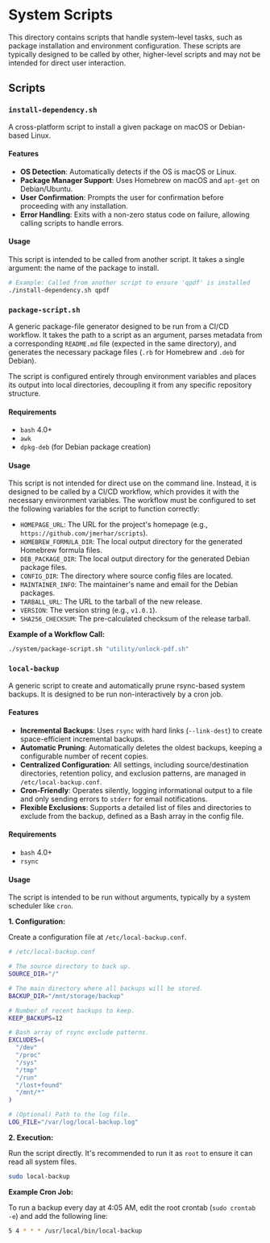 # System Scripts

This directory contains scripts that handle system-level tasks, such as package installation and environment configuration. These scripts are typically designed to be called by other, higher-level scripts and may not be intended for direct user interaction.

## Scripts

### `install-dependency.sh`

A cross-platform script to install a given package on macOS or Debian-based Linux.

#### Features
* **OS Detection**: Automatically detects if the OS is macOS or Linux.
* **Package Manager Support**: Uses Homebrew on macOS and `apt-get` on Debian/Ubuntu.
* **User Confirmation**: Prompts the user for confirmation before proceeding with any installation.
* **Error Handling**: Exits with a non-zero status code on failure, allowing calling scripts to handle errors.

#### Usage

This script is intended to be called from another script. It takes a single argument: the name of the package to install.

```bash
# Example: Called from another script to ensure 'qpdf' is installed
./install-dependency.sh qpdf
```

### `package-script.sh`

A generic package-file generator designed to be run from a CI/CD workflow. It takes the path to a script as an argument, parses metadata from a corresponding `README.md` file (expected in the same directory), and generates the necessary package files (`.rb` for Homebrew and `.deb` for Debian).

The script is configured entirely through environment variables and places its output into local directories, decoupling it from any specific repository structure.

#### Requirements
* `bash` 4.0+
* `awk`
* `dpkg-deb` (for Debian package creation)

#### Usage

This script is not intended for direct use on the command line. Instead, it is designed to be called by a CI/CD workflow, which provides it with the necessary environment variables. The workflow must be configured to set the following variables for the script to function correctly:

* `HOMEPAGE_URL`: The URL for the project's homepage (e.g., `https://github.com/jmerhar/scripts`).
* `HOMEBREW_FORMULA_DIR`: The local output directory for the generated Homebrew formula files.
* `DEB_PACKAGE_DIR`: The local output directory for the generated Debian package files.
* `CONFIG_DIR`: The directory where source config files are located.
* `MAINTAINER_INFO`: The maintainer's name and email for the Debian packages.
* `TARBALL_URL`: The URL to the tarball of the new release.
* `VERSION`: The version string (e.g., `v1.0.1`).
* `SHA256_CHECKSUM`: The pre-calculated checksum of the release tarball.

**Example of a Workflow Call:**

```bash
./system/package-script.sh "utility/unlock-pdf.sh"
```

### `local-backup`

A generic script to create and automatically prune rsync-based system backups. It is designed to be run non-interactively by a cron job.

#### Features
* **Incremental Backups**: Uses `rsync` with hard links (`--link-dest`) to create space-efficient incremental backups.
* **Automatic Pruning**: Automatically deletes the oldest backups, keeping a configurable number of recent copies.
* **Centralized Configuration**: All settings, including source/destination directories, retention policy, and exclusion patterns, are managed in `/etc/local-backup.conf`.
* **Cron-Friendly**: Operates silently, logging informational output to a file and only sending errors to `stderr` for email notifications.
* **Flexible Exclusions**: Supports a detailed list of files and directories to exclude from the backup, defined as a Bash array in the config file.

#### Requirements
* `bash` 4.0+
* `rsync`

#### Usage

The script is intended to be run without arguments, typically by a system scheduler like `cron`.

**1. Configuration:**

Create a configuration file at `/etc/local-backup.conf`.

```bash
# /etc/local-backup.conf

# The source directory to back up.
SOURCE_DIR="/"

# The main directory where all backups will be stored.
BACKUP_DIR="/mnt/storage/backup"

# Number of recent backups to keep.
KEEP_BACKUPS=12

# Bash array of rsync exclude patterns.
EXCLUDES=(
  "/dev"
  "/proc"
  "/sys"
  "/tmp"
  "/run"
  "/lost+found"
  "/mnt/*"
)

# (Optional) Path to the log file.
LOG_FILE="/var/log/local-backup.log"
```

**2. Execution:**

Run the script directly. It's recommended to run it as `root` to ensure it can read all system files.

```bash
sudo local-backup
```

**Example Cron Job:**

To run a backup every day at 4:05 AM, edit the root crontab (`sudo crontab -e`) and add the following line:

```bash
5 4 * * * /usr/local/bin/local-backup
```
